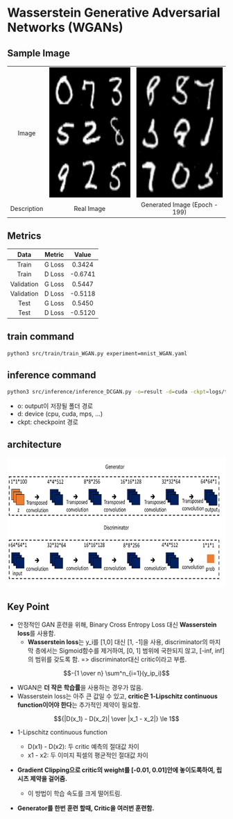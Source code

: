 # Wasserstein Generative Adversarial Networks (WGANs)

## Sample Image

||||
|:--:|:--:|:--:|
|Image|<img src="./images/VAE_real_best.png" width="300" height=300/>|<img src="./images/WGAN_fake_best.png" width="300" height=300/>|
|Description|Real Image|Generated Image (Epoch - 199)|

## Metrics

|Data|Metric|Value|
|:--:|:--:|:--:|
|Train|G Loss|0.3424|
|Train|D Loss|-0.6741|
|Validation|G Loss|0.5447|
|Validation|D Loss|-0.5118|
|Test|G Loss|0.5450|
|Test|D Loss|-0.5120|

## train command
```bash
python3 src/train/train_WGAN.py experiment=mnist_WGAN.yaml
```

## inference command
```bash
python3 src/inference/inference_DCGAN.py -o=result -d=cuda -ckpt=logs/train/runs/2023-11-10_11-51-35/ckpt/model/epoch_199.pth
```

- o: output이 저장될 폴더 경로
- d: device (cpu, cuda, mps, ...)
- ckpt: checkpoint 경로

## architecture

<img src="./images/DCGAN.png" width="600" height=300/>

## Key Point

- 안정적인 GAN 훈련을 위해, Binary Cross Entropy Loss 대신 **Wasserstein loss**를 사용함.
  - **Wasserstein loss**는 y_i를 [1,0] 대신 [1, -1]을 사용, discriminator의 마지막 층에서는 Sigmoid함수를 제거하여, [0, 1] 범위에 국한되지 않고, [-inf, inf]의 범위를 갖도록 함. => discriminator대신 critic이라고 부름.

$$-{1 \over n} \sum^n_{i=1}(y_ip_i)$$

- WGAN은 **더 작은 학습률**을 사용하는 경우가 많음.
- Wasserstein loss는 아주 큰 값일 수 있고, **critic은 1-Lipschitz continuous function이어야 한다**는 추가적인 제약이 필요함.

$${|D(x_1) - D(x_2)| \over |x_1 - x_2|} \le 1$$

- 1-Lipschitz continuous function
  - D(x1) - D(x2): 두 critic 예측의 절대값 차이
  - x1 - x2: 두 이미지 픽셀의 평균적인 절대값 차이

- **Gradient Clipping으로 critic의 weight를 [-0.01, 0.01]안에 놓이도록하여, 립시츠 제약을 걸어줌.**
  - 이 방법이 학습 속도를 크게 떨어트림.
- **Generator를 한번 훈련 할때, Critic을 여러번 훈련함.**